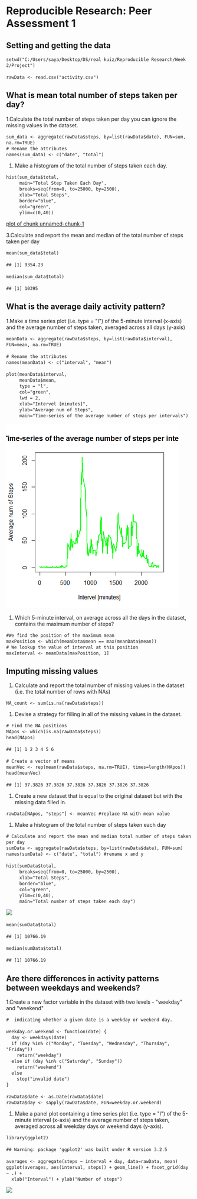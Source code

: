 Reproducible Research: Peer Assessment 1
========================================

Setting and getting the data
----------------------------

    setwd("C:/Users/saya/Desktop/DS/real kuiz/Reproducible Research/Week 2/Project")

    rawData <- read.csv("activity.csv")

What is mean total number of steps taken per day?
-------------------------------------------------

1.Calculate the total number of steps taken per day you can ignore the
missing values in the dataset.

    sum_data <- aggregate(rawData$steps, by=list(rawData$date), FUN=sum, na.rm=TRUE)
    # Rename the attributes
    names(sum_data) <- c("date", "total")

1.  Make a histogram of the total number of steps taken each day.

<!-- -->

    hist(sum_data$total, 
         main="Total Step Taken Each Day",
         breaks=seq(from=0, to=25000, by=2500),
         xlab="Total Steps", 
         border="blue", 
         col="green",
         ylim=c(0,40))

[plot of chunk unnamed-chunk-1](figure/unnamed-chunk-2-1.png)


3.Calculate and report the mean and median of the total number of steps
taken per day

    mean(sum_data$total)

    ## [1] 9354.23

    median(sum_data$total)

    ## [1] 10395

What is the average daily activity pattern?
-------------------------------------------

1.Make a time series plot (i.e. type = "l") of the 5-minute interval
(x-axis) and the average number of steps taken, averaged across all days
(y-axis)

    meanData <- aggregate(rawData$steps, by=list(rawData$interval), FUN=mean, na.rm=TRUE)

    # Rename the attributes
    names(meanData) <- c("interval", "mean")

    plot(meanData$interval, 
         meanData$mean,
         type = "l", 
         col="green", 
         lwd = 2,
         xlab="Intervel [minutes]", 
         ylab="Average num of Steps", 
         main="Time-series of the average number of steps per intervals")

![](figure/unnamed-chunk-4-1.png)

1.  Which 5-minute interval, on average across all the days in the
    dataset, contains the maximum number of steps?

<!-- -->

    #We find the position of the maximum mean
    maxPosition <- which(meanData$mean == max(meanData$mean))
    # We lookup the value of interval at this position
    maxInterval <- meanData[maxPosition, 1]

Imputing missing values
-----------------------

1.  Calculate and report the total number of missing values in the
    dataset (i.e. the total number of rows with NAs)

<!-- -->

    NA_count <- sum(is.na(rawData$steps))

1.  Devise a strategy for filling in all of the missing values in the
    dataset.

<!-- -->

    # Find the NA positions
    NApos <- which(is.na(rawData$steps))
    head(NApos)

    ## [1] 1 2 3 4 5 6

    # Create a vector of means
    meanVec <- rep(mean(rawData$steps, na.rm=TRUE), times=length(NApos))
    head(meanVec)

    ## [1] 37.3826 37.3826 37.3826 37.3826 37.3826 37.3826

1.  Create a new dataset that is equal to the original dataset but with
    the missing data filled in.

<!-- -->

    rawData[NApos, "steps"] <- meanVec #replace NA with mean value

1.  Make a histogram of the total number of steps taken each day

<!-- -->

    # Calculate and report the mean and median total number of steps taken per day
    sumData <- aggregate(rawData$steps, by=list(rawData$date), FUN=sum)
    names(sumData) <- c("date", "total") #rename x and y

    hist(sumData$total,
         breaks=seq(from=0, to=25000, by=2500),
         xlab="Total Steps", 
         border="blue", 
         col="green",
         ylim=c(0,40),
         main="Total number of steps taken each day")

![](PA1_template_files/figure/unnamed-chunk-9-1.png)

    mean(sumData$total)

    ## [1] 10766.19

    median(sumData$total)

    ## [1] 10766.19

Are there differences in activity patterns between weekdays and weekends?
-------------------------------------------------------------------------

1.Create a new factor variable in the dataset with two levels -
"weekday" and "weekend"

    #  indicating whether a given date is a weekday or weekend day.

    weekday.or.weekend <- function(date) {
      day <- weekdays(date)
      if (day %in% c("Monday", "Tuesday", "Wednesday", "Thursday", "Friday"))
        return("weekday")
      else if (day %in% c("Saturday", "Sunday"))
        return("weekend")
      else
        stop("invalid date")
    }

    rawData$date <- as.Date(rawData$date)
    rawData$day <- sapply(rawData$date, FUN=weekday.or.weekend)

1.  Make a panel plot containing a time series plot (i.e. type = "l") of
    the 5-minute interval (x-axis) and the average number of steps
    taken, averaged across all weekday days or weekend days (y-axis).

<!-- -->

    library(ggplot2)

    ## Warning: package 'ggplot2' was built under R version 3.2.5

    averages <- aggregate(steps ~ interval + day, data=rawData, mean)
    ggplot(averages, aes(interval, steps)) + geom_line() + facet_grid(day ~ .) +
      xlab("Interval") + ylab("Number of steps") 

![](PA1_template_files/figure/unnamed-chunk-11-1.png)
